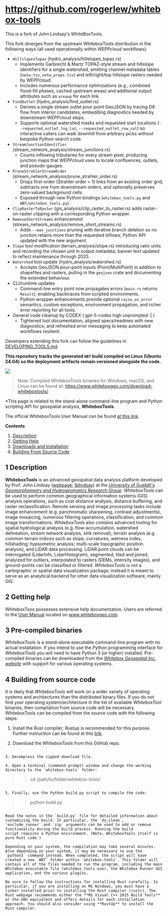 # https://github.com/rogerlew/whitebox-tools

This is a fork of John Lindsay's WhiteBoxTools. 

This fork diverges from the upstream WhiteboxTools distribution in the following ways (all used operationally within WEPPcloud workflows):

- `HillslopesTopaz` (hydro_analysis/hillslopes_topaz.rs)
  - Implements Garbrecht & Martz TOPAZ-style stream and hillslope identifiers for a single watershed, emitting channel metadata tables (`netw.tsv`, `netw_props.tsv`) and left/right/top hillslope rasters needed by WEPPcloud.
  - Includes numerous performance optimizations (e.g., combined flood-fill phases, cached upstream areas) and additional output attributes such as `areaup` for each link.
- `FindOutlet` (hydro_analysis/find_outlet.rs)
  - Derives a single stream outlet pour point GeoJSON by tracing D8 flow from interior candidates, embedding diagnostics needed by downstream WEPPcloud steps.
  - Supports optional watershed masks and requested start locations (`--requested_outlet_lng_lat`, `--requested_outlet_row_col`) so interactive callers can walk downhill from arbitrary picks without bespoke Python search code.
- `StreamJunctionIdentifier` (stream_network_analysis/stream_junctions.rs)
  - Counts inflowing tributaries for every stream pixel, producing junction maps that WEPPcloud uses to locate confluences, outlets, and pseudo-gauges.
- `PruneStrahlerStreamOrder` (stream_network_analysis/prune_strahler_order.rs)
  - Drops first-order (Strahler order = 1) links from an existing order grid, subtracts one from downstream orders, and optionally preserves zero-valued background cells.
  - Exposed through new Python bindings (`whitebox_tools.py` and `WBT/whitebox_tools.py`).
- `ClipRasterToRaster` (gis_analysis/clip_raster_to_raster.rs) adds raster-on-raster clipping with a corresponding Python wrapper.
- `RemoveShortStreams` enhancement (stream_network_analysis/remove_short_streams.rs)
  - Adds `--max_junctions` pruning with iterative branch deletion so no junction retains more than the requested inflows; Python API updated with the new argument.
- `Slope` tool modification (terrain_analysis/slope.rs) introducing ratio units and recording the chosen unit in output metadata; banner text updated to reflect maintenance through 2025.
- `Watershed` tool update (hydro_analysis/watershed.rs)
  - Accepts GeoJSON pour-point inputs (Point/MultiPoint) in addition to shapefiles and rasters, pulling in the `geojson` crate and documenting the extended behaviour.
- CLI/runtime updates
  - Command-line entry point now propagates errors (`main.rs` returns `Result`), enabling backtraces from scripted environments.
  - Python wrapper enhancements provide optional `raise_on_error` semantics, custom exceptions, environment propagation, and richer error reporting for all tools.
- General code cleanup by CODEX ( gpt-5-codex high unprompted :| )
  - Tightened tool documentation, aligned specs/readmes with new diagnostics, and refreshed error messaging to keep automated workflows resilient.


Developers extending this fork can follow the guidelines in [DEVELOPING_TOOLS.md](DEVELOPING_TOOLS.md).


**This repository tracks the generated `WBT` build compiled on Linux (Ubuntu 24.04) so the deployment artifacts remain versioned alongside the code.**


![](./img/WhiteboxToolsLogoBlue.png)


> Note: Compiled WhiteboxTools binaries for Windows, macOS, and Linux can be found at: https://www.whiteboxgeo.com/download-whiteboxtools/

*This page is related to the stand-alone command-line program and Python scripting API for geospatial analysis, **WhiteboxTools**.

The official WhiteboxTools User Manual can be found [at this link](https://whiteboxgeo.com/manual/wbt_book/preface.html).

**Contents**

1. [Description](#1-description)
2. [Getting Help](#2-getting-help)
3. [Downloads and Installation](#3-pre-compiled-binaries)
4. [Building From Source Code](#4-building-from-source-code)

## 1 Description

**WhiteboxTools** is an advanced geospatial data analysis platform developed by Prof. John Lindsay ([webpage](http://www.uoguelph.ca/~hydrogeo/index.html); [jblindsay](https://github.com/jblindsay)) at the [University of Guelph's](http://www.uoguelph.ca) [*Geomorphometry and Hydrogeomatics Research Group*](http://www.uoguelph.ca/~hydrogeo/index.html). *WhiteboxTools* can be used to perform common geographical information systems (GIS) analysis operations, such as cost-distance analysis, distance buffering, and raster reclassification. Remote sensing and image processing tasks include image enhancement (e.g. panchromatic sharpening, contrast adjustments), image mosaicing, numerous filtering operations, classification, and common image transformations. *WhiteboxTools* also contains advanced tooling for spatial hydrological analysis (e.g. flow-accumulation, watershed delineation, stream network analysis, sink removal), terrain analysis (e.g. common terrain indices such as slope, curvatures, wetness index, hillshading; hypsometric analysis; multi-scale topographic position analysis), and LiDAR data processing. LiDAR point clouds can be interrogated (LidarInfo, LidarHistogram), segmented, tiled and joined, analyized for outliers, interpolated to rasters (DEMs, intensity images), and ground-points can be classified or filtered. *WhiteboxTools* is not a cartographic or spatial data visualization package; instead it is meant to serve as an analytical backend for other data visualization software, mainly GIS.

## 2 Getting help

WhiteboxToos possesses extensive help documentation. Users are referred to the [User Manual](https://www.whiteboxgeo.com/manual/wbt_book/) located on www.whiteboxgeo.com.

## 3 Pre-compiled binaries

*WhiteboxTools* is a stand-alone executable command-line program with no actual installation. If you intend to use the Python programming interface for *WhiteboxTools* you will need to have Python 3 (or higher) installed. Pre-compiled binaries can be downloaded from the [*Whitebox Geospatial Inc. website*](https://www.whiteboxgeo.com/download-whiteboxtools/) with support for various operating systems.

## 4 Building from source code

It is likely that *WhiteboxTools* will work on a wider variety of operating systems and architectures than the distributed binary files. If you do not find your operating system/architecture in the list of available *WhiteboxTool* binaries, then compilation from source code will be necessary. WhiteboxTools can be compiled from the source code with the following steps:

1. Install the Rust compiler; Rustup is recommended for this purpose. Further instruction can be found at this [link](https://www.rust-lang.org/en-US/install.html).

2. Download the *WhiteboxTools* from this GitHub repo.
```

3. Decompress the zipped download file.

4. Open a terminal (command prompt) window and change the working directory to the `whitebox-tools` folder:

```
>> cd /path/to/folder/whitebox-tools/
```

5. Finally, use the Python build.py script to compile the code:

```
>> python build.py
```

Read the notes in the `build.py` file for detailed information about customizing the build. In particular, the `do_clean`,
`exclude_runner` and `zip` arguments can be used to add or remove functionality during the build process. Running the build
script requires a Python environment. (Note, WhiteboxTools itself is pure Rust code.)

Depending on your system, the compilation may take several minutes. Also depending on your system, it may be necessary to use the `python3` command instead. When completed, the script will have created a new `WBT` folder within `whitebox-tools`. This folder will contain all of the files needed to run the program, including the main Whitebox executable file (whitebox_tools.exe), the Whitebox Runner GUI application, and the various plugins.

Be sure to follow the instructions for installing Rust carefully. In particular, if you are installing on MS Windows, you must have a linker installed prior to installing the Rust compiler (rustc). The Rust webpage recommends either the **MS Visual C++ 2015 Build Tools** or the GNU equivalent and offers details for each installation approach. You should also consider using **RustUp** to install the Rust compiler.
